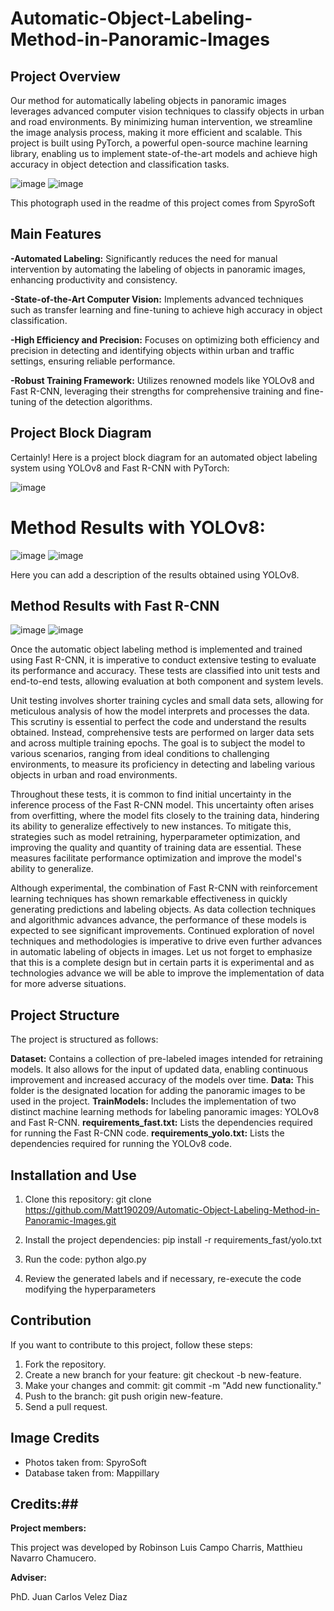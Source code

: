 # Automatic-Object-Labeling-Method-in-Panoramic-Images
## Project Overview
Our method for automatically labeling objects in panoramic images leverages advanced computer vision techniques to classify objects in urban and road environments. By minimizing human intervention, we streamline the image analysis process, making it more efficient and scalable. This project is built using PyTorch, a powerful open-source machine learning library, enabling us to implement state-of-the-art models and achieve high accuracy in object detection and classification tasks.

![image](https://github.com/rlcampo/Autolalabeling-For-Objets-In-Panoramic-Images/assets/110200669/88c17a45-5388-4dd1-a801-55ac482b83dd)
![image](https://github.com/rlcampo/Autolalabeling-For-Objets-In-Panoramic-Images/assets/110200669/026c4614-bbd5-4992-a826-7645cce7a89b)

This photograph used in the readme of this project comes from SpyroSoft

## Main Features
**-Automated Labeling:** Significantly reduces the need for manual intervention by automating the labeling of objects in panoramic images, enhancing productivity and consistency.

**-State-of-the-Art Computer Vision:** Implements advanced techniques such as transfer learning and fine-tuning to achieve high accuracy in object classification.

**-High Efficiency and Precision:** Focuses on optimizing both efficiency and precision in detecting and identifying objects within urban and traffic settings, ensuring reliable performance.

**-Robust Training Framework:** Utilizes renowned models like YOLOv8 and Fast R-CNN, leveraging their strengths for comprehensive training and fine-tuning of the detection algorithms.

## Project Block Diagram
Certainly! Here is a project block diagram for an automated object labeling system using YOLOv8 and Fast R-CNN with PyTorch:

![image](https://github.com/rlcampo/Autolalabeling-For-Objets-In-Panoramic-Images/assets/110200669/40c49131-579b-4af1-a526-251018a7f740)

# Method Results with YOLOv8:

![image](https://github.com/rlcampo/Autolalabeling-For-Objets-In-Panoramic-Images/assets/110200669/91903c7b-3ec3-4b37-a3b7-32464115e193)
![image](https://github.com/rlcampo/Autolalabeling-For-Objets-In-Panoramic-Images/assets/110200669/f9638a95-36bb-48d7-ab1e-ce4886c581e5)


Here you can add a description of the results obtained using YOLOv8.

## Method Results with Fast R-CNN
![image](https://github.com/rlcampo/Autolalabeling-For-Objets-In-Panoramic-Images/assets/110200669/dcebb787-f0de-406c-9c79-7780dde52110)
![image](https://github.com/rlcampo/Autolalabeling-For-Objets-In-Panoramic-Images/assets/110200669/1d005b5d-8f5b-412e-9184-853982f2da63)

Once the automatic object labeling method is implemented and trained using Fast R-CNN, it is imperative to conduct extensive testing to evaluate its performance and accuracy. These tests are classified into unit tests and end-to-end tests, allowing evaluation at both component and system levels.

Unit testing involves shorter training cycles and small data sets, allowing for meticulous analysis of how the model interprets and processes the data. This scrutiny is essential to perfect the code and understand the results obtained. Instead, comprehensive tests are performed on larger data sets and across multiple training epochs. The goal is to subject the model to various scenarios, ranging from ideal conditions to challenging environments, to measure its proficiency in detecting and labeling various objects in urban and road environments.

Throughout these tests, it is common to find initial uncertainty in the inference process of the Fast R-CNN model. This uncertainty often arises from overfitting, where the model fits closely to the training data, hindering its ability to generalize effectively to new instances. To mitigate this, strategies such as model retraining, hyperparameter optimization, and improving the quality and quantity of training data are essential. These measures facilitate performance optimization and improve the model's ability to generalize.

Although experimental, the combination of Fast R-CNN with reinforcement learning techniques has shown remarkable effectiveness in quickly generating predictions and labeling objects. As data collection techniques and algorithmic advances advance, the performance of these models is expected to see significant improvements. Continued exploration of novel techniques and methodologies is imperative to drive even further advances in automatic labeling of objects in images. Let us not forget to emphasize that this is a complete design but in certain parts it is experimental and as technologies advance we will be able to improve the implementation of data for more adverse situations.

## Project Structure

The project is structured as follows:

**Dataset:** Contains a collection of pre-labeled images intended for retraining models. It also allows for the input of updated data, enabling continuous improvement and increased accuracy of the models over time.
**Data:** This folder is the designated location for adding the panoramic images to be used in the project.
**TrainModels:** Includes the implementation of two distinct machine learning methods for labeling panoramic images: YOLOv8 and Fast R-CNN.
**requirements_fast.txt:** Lists the dependencies required for running the Fast R-CNN code.
**requirements_yolo.txt:** Lists the dependencies required for running the YOLOv8 code.

## Installation and Use

1. Clone this repository: git clone https://github.com/Matt190209/Automatic-Object-Labeling-Method-in-Panoramic-Images.git

2. Install the project dependencies: pip install -r requirements_fast/yolo.txt

3. Run the code: python algo.py

4. Review the generated labels and if necessary, re-execute the code modifying the hyperparameters

## Contribution
If you want to contribute to this project, follow these steps:

1. Fork the repository.
2. Create a new branch for your feature: git checkout -b new-feature.
3. Make your changes and commit: git commit -m "Add new functionality."
4. Push to the branch: git push origin new-feature.
5. Send a pull request.

## Image Credits ##
- Photos taken from: SpyroSoft
- Database taken from: Mappillary

## Credits:##

**Project members:**

This project was developed by Robinson Luis Campo Charris, Matthieu Navarro Chamucero.

**Adviser:**

PhD. Juan Carlos Velez Diaz
